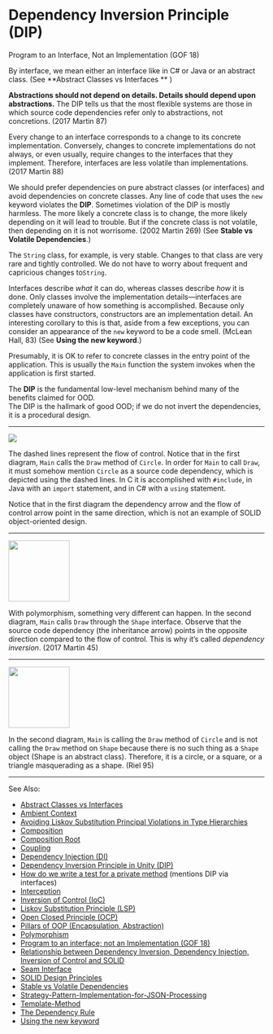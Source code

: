 # Dependency Inversion Principle (DIP)

Program to an Interface, Not an Implementation (GOF 18)

By interface, we mean either an interface like in C# or Java or an abstract class. (See **Abstract Classes vs Interfaces
**
)

**Abstractions should not depend on details. Details should depend upon abstractions.**
The DIP tells us that the most flexible systems are those in which source code dependencies refer only to abstractions,
not concretions. (2017 Martin 87)

Every change to an interface corresponds to a change to its concrete implementation. Conversely, changes to concrete
implementations do not always, or even usually, require changes to the interfaces that they implement. Therefore,
interfaces are less volatile than implementations. (2017 Martin 88)

We should prefer dependencies on pure abstract classes (or interfaces) and avoid dependencies on concrete classes. Any
line
of code that uses the `new` keyword violates the **DIP**. Sometimes violation of the DIP is mostly harmless. The more
likely a concrete class is to change, the more likely depending on it will lead to trouble. But if the concrete class is
not volatile, then depending on it is not worrisome. (2002 Martin 269) (See **Stable vs Volatile Dependencies**.)

The `String` class, for example, is very stable. Changes to that class are very rare and tightly controlled. We do not
have to worry about frequent and capricious changes to`String`.

Interfaces describe *what* it can do, whereas classes describe *how* it is done. Only classes involve the implementation
details—interfaces are completely unaware of how something is accomplished. Because only classes have constructors,
constructors are an implementation detail. An interesting corollary to this is that, aside from a few exceptions, you
can consider an appearance of the `new` keyword to be a code smell. (McLean Hall, 83) (See **Using the new keyword**.)

Presumably, it is OK to refer to concrete classes in the entry point of the application. This is usually the `Main`
function the system invokes when the application is first started.

The **DIP** is the fundamental low-level mechanism behind many of the benefits claimed for OOD.  
The DIP is the hallmark of good OOD; if we do not invert the dependencies, it is a procedural design.

---

![](dip1.png)

The dashed lines represent the flow of control. Notice that in the first diagram, `Main` calls the `Draw` method of
`Circle`. In order for `Main` to call `Draw`, it must somehow mention `Circle` as a source code dependency, which is
depicted using the dashed lines. In C it is accomplished with `#include`, in Java with an `import` statement, and in C#
with a `using` statement.

Notice that in the first diagram the dependency arrow and the flow of control arrow point in the same direction, which
is not an example of SOLID object-oriented design.

---

<img src="dip2.png" width="120" alt=""/>

With polymorphism, something very different can happen. In the second diagram, `Main` calls `Draw` through the `Shape`
interface. Observe that the source code dependency (the inheritance arrow) points in the opposite direction compared to
the flow of control. This is why it’s called *dependency inversion*. (2017 Martin 45)

---

<img src="dip3.png" width="120" alt=""/>

In the second diagram, `Main` is calling the `Draw` method of `Circle` and is not calling the `Draw` method on `Shape`
because there is no such thing as a `Shape` object (Shape is an abstract class). Therefore, it is a circle, or a square,
or a triangle masquerading as a shape. (Riel 95)

---
See Also:

- [Abstract Classes vs Interfaces](Abstract-Classes-vs-Interfaces.md)
- [Ambient Context](Ambient-Context.md)
- [Avoiding Liskov Substitution Principal Violations in Type Hierarchies](Avoiding-Liskov-Substitution-Principal-Violations-in-Type-Hierarchies.md)
- [Composition](Composition.md)
- [Composition Root](Composition-Root.md)
- [Coupling](Coupling.md)
- [Dependency Injection (DI)](Dependency-Injection-DI.md)
- [Dependency Inversion Principle in Unity (DIP)](Dependency-Inversion-Principle-in-Unity-DIP.md)
- [How do we write a test for a private method](How-do-we-write-a-test-for-a-private-method.md) (mentions DIP via interfaces)
- [Interception](Interception.md)
- [Inversion of Control (IoC)](Inversion-of-Control-IoC.md)
- [Liskov Substitution Principle (LSP)](Liskov-Substitution-Principle-LSP.md)
- [Open Closed Principle (OCP)](Open-Closed-Principle-OCP.md)
- [Pillars of OOP (Encapsulation, Abstraction)](Pillars-of-OOP-Encapsulation-Abstraction.md)
- [Polymorphism](Polymorphism.md)
- [Program to an interface; not an Implementation (GOF 18)](Program-to-an-interface-not-an-Implementation-GOF-18.md)
- [Relationship between Dependency Inversion, Dependency Injection, Inversion of Control and SOLID](Relationship-between-Dependency-Inversion-Dependency-Injection-Inversion-of-Control-and-SOLID.md)
- [Seam Interface](Seam-Interface.md)
- [SOLID Design Principles](SOLID-Design-Principles.md)
- [Stable vs Volatile Dependencies](Stable-vs-Volatile-Dependencies.md)
- [Strategy-Pattern-Implementation-for-JSON-Processing](Strategy-Pattern-Implementation-for-JSON-Processing.md)
- [Template-Method](Template-Method.md)
- [The Dependency Rule](The-Dependency-Rule.md)
- [Using the new keyword](Using-the-new-keyword.md)
